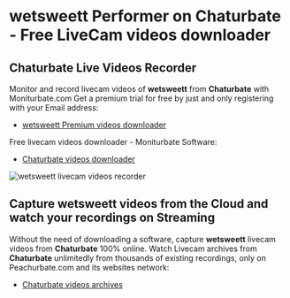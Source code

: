 # wetsweett Performer on Chaturbate - Free LiveCam videos downloader

## Chaturbate Live Videos Recorder

Monitor and record livecam videos of **wetsweett** from **Chaturbate** with Moniturbate.com
Get a premium trial for free by just and only registering with your Email address:
* [wetsweett Premium videos downloader](https://moniturbate.com/request-demo-licence-key.html)

Free livecam videos downloader - Moniturbate Software:
* [Chaturbate videos downloader](https://moniturbate.com/moniturbate-download-software.html)

![wetsweett livecam videos recorder](https://peachurnet.com/templates/moniturbate-software.png)


## Capture wetsweett videos from the Cloud and watch your recordings on Streaming

Without the need of downloading a software, capture **wetsweett** livecam videos from **Chaturbate** 100% online.
Watch Livecam archives from **Chaturbate** unlimitedly from thousands of existing recordings, only on Peachurbate.com and its websites network:
* [Chaturbate videos archives](https://peachurnet.com/)